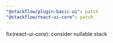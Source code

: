 ```yaml
---
"@stackflow/plugin-basic-ui": patch
"@stackflow/react-ui-core": patch
---
```


fix(react-ui-core): consider nullable stack
